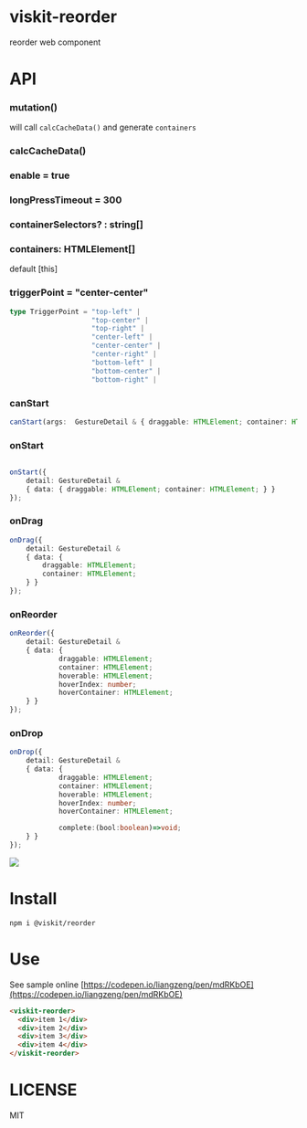 # viskit-reorder

reorder web component

# API

### mutation()

will call `calcCacheData()` and generate `containers`

### calcCacheData()

### enable = true

### longPressTimeout = 300

### containerSelectors? : string[]

### containers: HTMLElement[]

default [this]

### triggerPoint = "center-center"

```ts
type TriggerPoint = "top-left" |
                    "top-center" |
                    "top-right" |
                    "center-left" |
                    "center-center" |
                    "center-right" |
                    "bottom-left" |
                    "bottom-center" |
                    "bottom-right" |
```

### canStart

```ts
canStart(args:  GestureDetail & { draggable: HTMLElement; container: HTMLElement; }): boolean;
```

### onStart

```ts

onStart({
    detail: GestureDetail &
    { data: { draggable: HTMLElement; container: HTMLElement; } }
});
```

### onDrag

```ts
onDrag({
    detail: GestureDetail &
    { data: {
        draggable: HTMLElement;
        container: HTMLElement;
    } }
});
```

### onReorder

```ts
onReorder({
    detail: GestureDetail &
    { data: {
            draggable: HTMLElement;
            container: HTMLElement;
            hoverable: HTMLElement;
            hoverIndex: number;
            hoverContainer: HTMLElement;
    } }
});
```

### onDrop

```ts
onDrop({
    detail: GestureDetail &
    { data: {
            draggable: HTMLElement;
            container: HTMLElement;
            hoverable: HTMLElement;
            hoverIndex: number;
            hoverContainer: HTMLElement;

            complete:(bool:boolean)=>void;
    } }
});
```

![](https://raw.githubusercontent.com/viskit/viskit-reorder/main/show.gif)

# Install

    npm i @viskit/reorder

# Use

See sample online [https://codepen.io/liangzeng/pen/mdRKbOE](https://codepen.io/liangzeng/pen/mdRKbOE)

```html
<viskit-reorder>
  <div>item 1</div>
  <div>item 2</div>
  <div>item 3</div>
  <div>item 4</div>
</viskit-reorder>
```

# LICENSE

MIT
